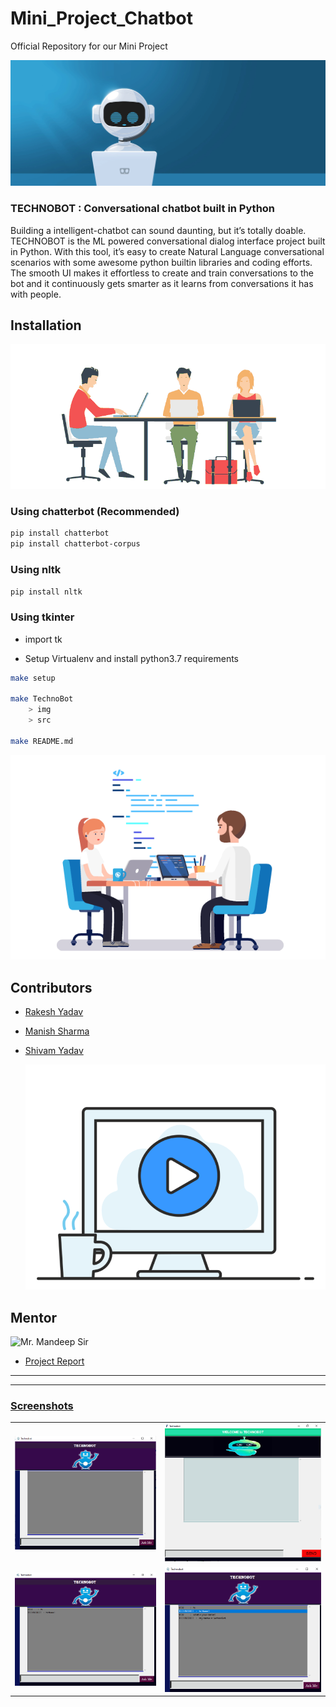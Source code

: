 # Mini_Project_Chatbot
Official Repository for our Mini Project

![](TechnoBot/img/gig_chatbot.gif)


### TECHNOBOT : Conversational chatbot built in Python 

Building a intelligent-chatbot can sound daunting, but it’s totally doable. TECHNOBOT is the ML  powered conversational
dialog interface project built in Python. With this tool, it’s easy to create Natural Language conversational scenarios with some
awesome python builtin libraries  and coding efforts.
The smooth UI makes it effortless to create and train conversations to the bot and it continuously gets smarter as it learns from
conversations it has with people.


## Installation
   ![](TechnoBot/img/homepage-hero-team.gif)

### Using chatterbot (Recommended) 
```sh
pip install chatterbot
pip install chatterbot-corpus
```

### Using nltk
```sh
pip install nltk
```
### Using tkinter

* import tk

* Setup Virtualenv and install python3.7 requirements
```sh
make setup

make TechnoBot 
    > img 
    > src

make README.md

```

   ![](TechnoBot/img/DeveloperAnimation_.gif)
  
## Contributors

 - [Rakesh Yadav](https://github.com/gfobiyatechnical)

 - [Manish Sharma](https://github.com/manish2407)
 
 - [Shivam Yadav](https://github.com/shivamyadav37)
 
    ![](TechnoBot/img/cebe7a632ffc16eb9fb3fecb168cb6ab.gif)
 

## Mentor 
![Mr. Mandeep Sir](https://github.com/Mandeep-Singh7696)

- [Project Report](https://docs.google.com/document/d/1bezWL9Bu9HM6mWgaExi8OICC8Jc0KeWVLQXjx2jIPd0/edit?ts=5fbfa178#)
<hr><hr>
<table>
<h3><u>Screenshots</u></h3>
<tr>
<td><img src="TechnoBot/img/screensorts/Technobot%20updated%20UI.PNG"></td>
<td><img src="TechnoBot/img/screensorts/Technobot.PNG"></td>
</tr>
<tr>
<td><img src="TechnoBot/img/screensorts/Technobot%20hi.PNG"></td>
<td><img src="TechnoBot/img/screensorts/Technobot%20name.PNG"></td>
</tr>
</table>